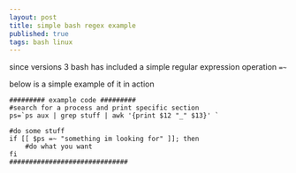 ```yaml
--- 
layout: post
title: simple bash regex example
published: true
tags: bash linux
---
```

since versions 3 bash has included a simple regular expression operation `=~`

below is a simple example of it in action

``` shell
######### example code #########
#search for a process and print specific section
ps=`ps aux | grep stuff | awk '{print $12 "_" $13}' `

#do some stuff
if [[ $ps =~ "something im looking for" ]]; then
    #do what you want
fi
##############################
```